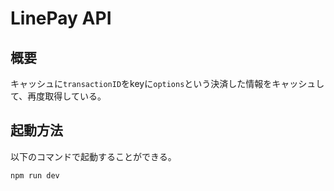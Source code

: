 # LinePay API
## 概要

キャッシュに`transactionID`をkeyに`options`という決済した情報をキャッシュして、再度取得している。

## 起動方法

以下のコマンドで起動することができる。

```
npm run dev
```